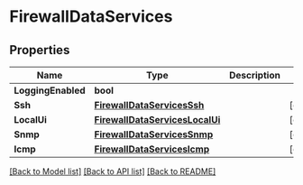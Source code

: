 # FirewallDataServices

## Properties

Name | Type | Description | Notes
------------ | ------------- | ------------- | -------------
**LoggingEnabled** | **bool** |  | 
**Ssh** | [**FirewallDataServicesSsh**](firewall_data_services_ssh.md) |  | [optional] 
**LocalUi** | [**FirewallDataServicesLocalUi**](firewall_data_services_localUi.md) |  | [optional] 
**Snmp** | [**FirewallDataServicesSnmp**](firewall_data_services_snmp.md) |  | [optional] 
**Icmp** | [**FirewallDataServicesIcmp**](firewall_data_services_icmp.md) |  | [optional] 

[[Back to Model list]](../README.md#documentation-for-models) [[Back to API list]](../README.md#documentation-for-api-endpoints) [[Back to README]](../README.md)


